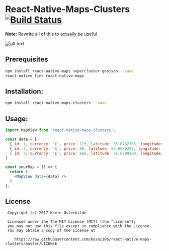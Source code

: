 # React-Native-Maps-Clusters [![Build Status](https://travis-ci.org/Kosai106/react-native-maps-clusters.svg?branch=master)](https://travis-ci.org/Kosai106/react-native-maps-clusters)

__Note:__ Rewrite all of this to actually be useful

![alt text](https://raw.githubusercontent.com/Kosai106/react-native-maps-clusters/master/example.gif "Clusters example")

## Prerequisites
```bash
npm install react-native-maps supercluster geojson --save
react-native link react-native-maps
```

## Installation:
```bash
npm install react-native-maps-clusters --save
```

## Usage:
```jsx
import MapView from 'react-native-maps-clusters';

const data = [
  { id: 1, currency: '€', price: 123, latitude: 55.6732765, longitude: 12.5670903 },
  { id: 2, currency: '$', price: 69, latitude: 55.6839255, longitude: 12.5576476 },
  { id: 3, currency: '£', price: 666, latitude: 55.6799209, longitude: 12.5800284 },
]

const yourMap = () => {
  return (
    <MapView data={data} />
  )
};
```

License
--------

     Copyright (c) 2017 Kevin Østerkilde

     Licensed under the The MIT License (MIT) (the "License");
     you may not use this file except in compliance with the License.
     You may obtain a copy of the License at

        https://raw.githubusercontent.com/Kosai106/react-native-maps-clusters/master/LICENSE